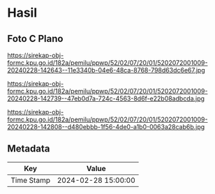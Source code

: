 # Hasil

## Foto C Plano

https://sirekap-obj-formc.kpu.go.id/182a/pemilu/ppwp/52/02/07/20/01/5202072001009-20240228-142643--11e3340b-04e6-48ca-8768-798d63dc6e67.jpg

https://sirekap-obj-formc.kpu.go.id/182a/pemilu/ppwp/52/02/07/20/01/5202072001009-20240228-142739--47eb0d7a-724c-4563-8d6f-e22b08adbcda.jpg

https://sirekap-obj-formc.kpu.go.id/182a/pemilu/ppwp/52/02/07/20/01/5202072001009-20240228-142808--d480ebbb-1f56-4de0-a1b0-0063a28cab6b.jpg


## Metadata

| Key        | Value               |
| ---------- | ------------------- |
| Time Stamp | 2024-02-28 15:00:00 |



